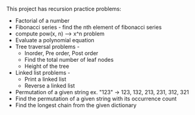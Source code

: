 This project has recursion practice problems:

- Factorial of a number
- Fibonacci series - find the nth element of fibonacci series
- compute pow(x, n) --> x^n problem
- Evaluate a polynomial equation
- Tree traversal problems - 
  - Inorder, Pre order, Post order
  - Find the total number of leaf nodes
  - Height of the tree
- Linked list problems - 
  - Print a linked list
  - Reverse a linked list
- Permutation of a given string ex. "123" -> 123, 132, 213, 231, 312, 321 
- Find the permutation of a given string with its occurrence count
- Find the longest chain from the given dictionary
 
  

